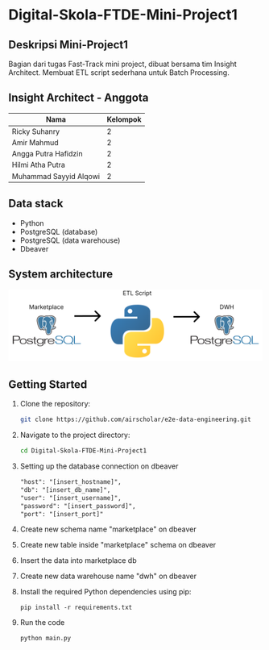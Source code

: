 # Digital-Skola-FTDE-Mini-Project1
## Deskripsi Mini-Project1
Bagian dari tugas Fast-Track mini project, dibuat bersama tim Insight Architect. Membuat ETL script sederhana untuk Batch Processing.

## Insight Architect - Anggota
|  Nama | Kelompok 
| ------------ | ------------ |
| Ricky Suhanry | 2 |
| Amir Mahmud | 2 |
| Angga Putra Hafidzin | 2 |
| Hilmi Atha Putra | 2 |
| Muhammad Sayyid Alqowi | 2 |

## Data stack
- Python
- PostgreSQL (database)
- PostgreSQL (data warehouse)
- Dbeaver

## System architecture
![System Architecture](https://github.com/vnobets7/Digital-Skola-FTDE-Mini-Project1/blob/main/Data-engineering-architecture.png)

## Getting Started
1. Clone the repository:
    ```bash
    git clone https://github.com/airscholar/e2e-data-engineering.git
    ```

2. Navigate to the project directory:
    ```bash
    cd Digital-Skola-FTDE-Mini-Project1
    ```

3. Setting up the database connection on dbeaver
   ```
   "host": "[insert_hostname]",
   "db": "[insert_db_name]",
   "user": "[insert_username]",
   "password": "[insert_password]",
   "port": "[insert_port]"
   ```

4. Create new schema name "marketplace" on dbeaver
  
5. Create new table inside "marketplace" schema on dbeaver
   
6. Insert the data into marketplace db

7. Create new data warehouse name "dwh" on dbeaver

8. Install the required Python dependencies using pip:
   ```
   pip install -r requirements.txt
   ```
   
9. Run the code
   ```
   python main.py
   ```
